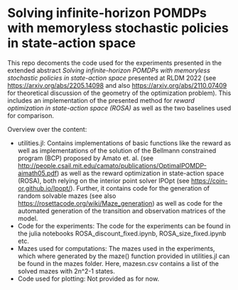 # Solving infinite-horizon POMDPs with memoryless stochastic policies in state-action space

This repo decoments the code used for the experiments presented in the extended abstract *Solving infinite-horizon POMDPs with memoryless stochastic policies in state-action space* presented at RLDM 2022 (see https://arxiv.org/abs/2205.14098 and also https://arxiv.org/abs/2110.07409 for theoretical discussion of the geometry of the optimization problem). This includes an implementation of the presented method for *reward optimization in state-action space (ROSA)* as well as the two baselines used for comparison.

Overview over the content:

* utilities.jl: Contains implementations of basic functions like the reward as well as implementations of the solution of the Bellmann constrained program (BCP) proposed by Amato et. al. (see http://people.csail.mit.edu/camato/publications/OptimalPOMDP-aimath05.pdf) as well as the reward optimization in state-action space (ROSA), both relying on the interior point solver IPOpt (see https://coin-or.github.io/Ipopt/). Further, it contains code for the generation of random solvable mazes (see also https://rosettacode.org/wiki/Maze_generation) as well as code for the automated generation of the transition and observation matrices of the model.
* Code for the experiments: The code for the experiments can be found in the julia notebooks ROSA_discount_fixed.ipynb, ROSA_size_fixed.ipynb etc.
* Mazes used for computations: The mazes used in the experiments, which where generated by the maze() function provided in utilities.jl can be found in the mazes folder. Here, mazesn.csv contains a list of the solved mazes with 2n^2-1 states.
* Code used for plotting: Not provided as for now.
